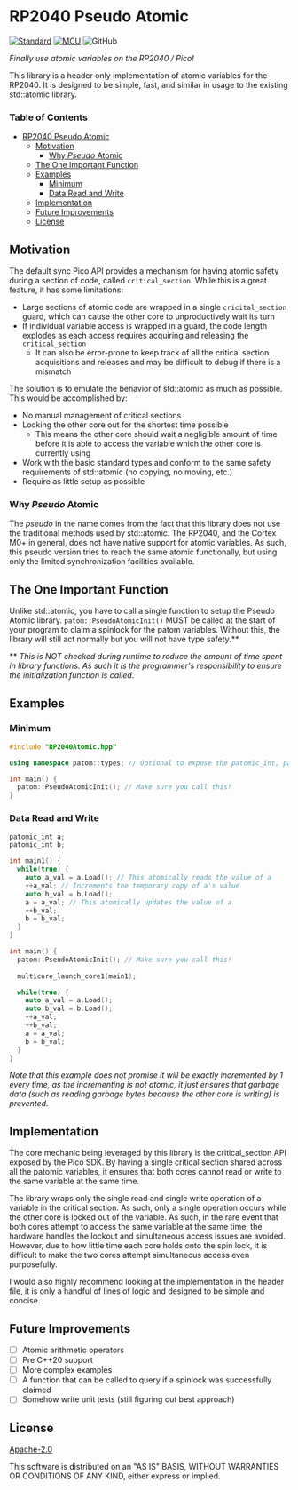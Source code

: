 # RP2040 Pseudo Atomic
[![Standard](https://img.shields.io/badge/C%2B%2B-20-C%2B%2B20?logo=c%2B%2B&color=00599C&style=flat)](https://isocpp.org/std/the-standard)
[![MCU](https://img.shields.io/badge/MCU-RP2040-RP2040?logo=raspberrypi&color=46ae4b&style=flat)](https://www.raspberrypi.com/products/rp2040)
![GitHub](https://img.shields.io/github/license/TSprech/RP2040_Pseudo_Atomic?color=%23D22128&logo=apache)

*Finally use atomic variables on the RP2040 / Pico!*

This library is a header only implementation of atomic variables for the RP2040. It is designed to be simple, fast, and similar in usage to the existing std::atomic library.

### Table of Contents
- [RP2040 Pseudo Atomic](#rp2040-pseudo-atomic)
  - [Motivation](#motivation)
      - [Why *Pseudo* Atomic](#why-pseudo-atomic)
  - [The One Important Function](#the-one-important-function)
  - [Examples](#examples)
    - [Minimum](#minimum)
    - [Data Read and Write](#data-read-and-write)
  - [Implementation](#implementation)
  - [Future Improvements](#future-improvements)
  - [License](#license)

## Motivation
The default sync Pico API provides a mechanism for having atomic safety during a section of code, called `critical_section`. While this is a great feature, it has some limitations:
- Large sections of atomic code are wrapped in a single `cricital_section` guard, which can cause the other core to unproductively wait its turn
- If individual variable access is wrapped in a guard, the code length explodes as each access requires acquiring and releasing the `critical_section`
  - It can also be error-prone to keep track of all the critical section acquisitions and releases and may be difficult to debug if there is a mismatch

The solution is to emulate the behavior of std::atomic as much as possible. This would be accomplished by:
- No manual management of critical sections
- Locking the other core out for the shortest time possible
  - This means the other core should wait a negligible amount of time before it is able to access the variable which the other core is currently using
- Work with the basic standard types and conform to the same safety requirements of std::atomic (no copying, no moving, etc.)
- Require as little setup as possible

### Why *Pseudo* Atomic
The *pseudo* in the name comes from the fact that this library does not use the traditional methods used by std::atomic. The RP2040, and the Cortex M0+ in general, does not have native support for atomic variables. As such, this pseudo version tries to reach the same atomic functionally, but using only the limited synchronization facilities available.

## The One Important Function
Unlike std::atomic, you have to call a single function to setup the Pseudo Atomic library. `patom::PseudoAtomicInit()` MUST be called at the start of your program to claim a spinlock for the patom variables. Without this, the library will still act normally but you will not have type safety.**

** *This is NOT checked during runtime to reduce the amount of time spent in library functions. As such it is the programmer's responsibility to ensure the initialization function is called.*

## Examples
### Minimum
```c++
#include "RP2040Atomic.hpp"

using namespace patom::types; // Optional to expose the patomic_int, patomic_float, etc. types

int main() {
  patom::PseudoAtomicInit(); // Make sure you call this!
}
```

### Data Read and Write
```c++
patomic_int a;
patomic_int b;

int main1() {
  while(true) {
    auto a_val = a.Load(); // This atomically reads the value of a
    ++a_val; // Increments the temporary copy of a's value
    auto b_val = b.Load();
    a = a_val; // This atomically updates the value of a
    ++b_val;
    b = b_val;
  }
}

int main() {
  patom::PseudoAtomicInit(); // Make sure you call this!
  
  multicore_launch_core1(main1);

  while(true) {
    auto a_val = a.Load();
    auto b_val = b.Load();
    ++a_val;
    ++b_val;
    a = a_val;
    b = b_val;
  }
}
```
*Note that this example does not promise it will be exactly incremented by 1 every time, as the incrementing is not atomic, it just ensures that garbage data (such as reading garbage bytes because the other core is writing) is prevented.*

## Implementation
The core mechanic being leveraged by this library is the critical_section API exposed by the Pico SDK. By having a single critical section shared across all the patomic variables, it ensures that both cores cannot read or write to the same variable at the same time.

The library wraps only the single read and single write operation of a variable in the critical section. As such, only a single operation occurs while the other core is locked out of the variable. As such, in the rare event that both cores attempt to access the same variable at the same time, the hardware handles the lockout and simultaneous access issues are avoided. However, due to how little time each core holds onto the spin lock, it is difficult to make the two cores attempt simultaneous access even purposefully.

I would also highly recommend looking at the implementation in the header file, it is only a handful of lines of logic and designed to be simple and concise.

## Future Improvements
- [ ] Atomic arithmetic operators
- [ ] Pre C++20 support
- [ ] More complex examples
- [ ] A function that can be called to query if a spinlock was successfully claimed
- [ ] Somehow write unit tests (still figuring out best approach)

## License
[Apache-2.0](https://choosealicense.com/licenses/apache-2.0/)

This software is distributed on an "AS IS" BASIS, WITHOUT WARRANTIES OR CONDITIONS OF ANY KIND, either express or implied.